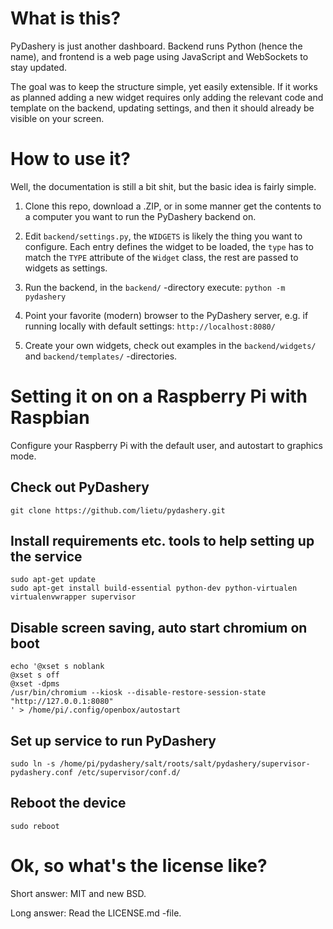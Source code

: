 # What is this?

PyDashery is just another dashboard. Backend runs Python (hence the name), and
frontend is a web page using JavaScript and WebSockets to stay updated.

The goal was to keep the structure simple, yet easily extensible. If it works
as planned adding a new widget requires only adding the relevant code and
template on the backend, updating settings, and then it should already be
visible on your screen.


# How to use it?

Well, the documentation is still a bit shit, but the basic idea is fairly
simple.

1. Clone this repo, download a .ZIP, or in some manner get the contents to a
computer you want to run the PyDashery backend on.

1. Edit `backend/settings.py`, the `WIDGETS` is likely the thing you want to
configure. Each entry defines the widget to be loaded, the `type` has to match
the `TYPE` attribute of the `Widget` class, the rest are passed to widgets as
settings.

1. Run the backend, in the `backend/` -directory execute: `python -m pydashery`

1. Point your favorite (modern) browser to the PyDashery server, e.g. if
running locally with default settings: `http://localhost:8080/`

1. Create your own widgets, check out examples in the `backend/widgets/` and
`backend/templates/` -directories.


# Setting it on on a Raspberry Pi with Raspbian

Configure your Raspberry Pi with the default user, and autostart to graphics
mode.

## Check out PyDashery

```
git clone https://github.com/lietu/pydashery.git
```

## Install requirements etc. tools to help setting up the service

```
sudo apt-get update
sudo apt-get install build-essential python-dev python-virtualen virtualenvwrapper supervisor
```

## Disable screen saving, auto start chromium on boot

```
echo '@xset s noblank
@xset s off
@xset -dpms
/usr/bin/chromium --kiosk --disable-restore-session-state "http://127.0.0.1:8080"
' > /home/pi/.config/openbox/autostart
```

## Set up service to run PyDashery

```
sudo ln -s /home/pi/pydashery/salt/roots/salt/pydashery/supervisor-pydashery.conf /etc/supervisor/conf.d/
```

## Reboot the device

```
sudo reboot
```

# Ok, so what's the license like?

Short answer: MIT and new BSD.

Long answer: Read the LICENSE.md -file.


